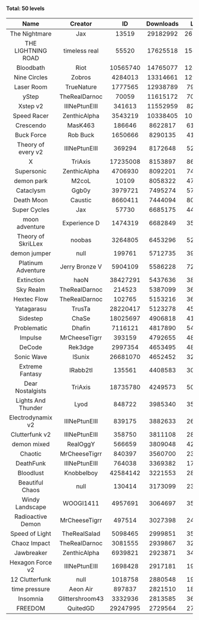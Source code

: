 #### Total: 50 levels

| Name | Creator | ID | Downloads | Likes |
|:---:|:---:|:---:|:---:|:---:|
| The Nightmare | Jax | 13519 | 29182992 | 2614844
| THE LIGHTNING ROAD | timeless real | 55520 | 17625518 | 1549998
| Bloodbath | Riot | 10565740 | 14765077 | 1280823
| Nine Circles | Zobros | 4284013 | 13314661 | 1290642
| Laser Room | TrueNature | 1777565 | 12938789 | 793623
| yStep | TheRealDarnoc | 70059 | 11615172 | 705424
| Xstep v2 | IIINePtunEIII | 341613 | 11552959 | 828974
| Speed Racer | ZenthicAlpha | 3543219 | 10338405 | 1074653
| Crescendo | MasK463 | 186646 | 8622817 | 612865
| Buck Force | Rob Buck | 1650666 | 8290135 | 413824
| Theory of every v2 | IIINePtunEIII | 369294 | 8172648 | 527778
| X | TriAxis | 17235008 | 8153897 | 861909
| Supersonic | ZenthicAlpha | 4706930 | 8092201 | 743892
| demon park | M2coL | 10109 | 8058322 | 479853
| Cataclysm | Ggb0y | 3979721 | 7495274 | 571682
| Death Moon  | Caustic | 8660411 | 7444094 | 806607
| Super Cycles | Jax | 57730 | 6685175 | 448819
| moon adventure | Experience D | 1474319 | 6682849 | 355138
| Theory of SkriLLex | noobas | 3264805 | 6453296 | 527796
| demon jumper | null | 199761 | 5712735 | 393162
| Platinum Adventure | Jerry Bronze V | 5904109 | 5586228 | 726058
| Extinction | haoN | 38427291 | 5437636 | 388129
| Sky Realm | TheRealDarnoc | 214523 | 5387099 | 366217
| Hextec Flow | TheRealDarnoc | 102765 | 5153216 | 364781
| Yatagarasu  | TrusTa | 28220417 | 5123278 | 455204
| Sidestep | ChaSe | 18025697 | 4906818 | 415710
| Problematic | Dhafin | 7116121 | 4817890 | 542163
| Impulse | MrCheeseTigrr | 393159 | 4792655 | 489427
| DeCode | Rek3dge | 2997354 | 4653495 | 487234
| Sonic Wave | lSunix | 26681070 | 4652452 | 321678
| Extreme Fantasy | IRabb2tI | 135561 | 4408583 | 302882
| Dear Nostalgists | TriAxis | 18735780 | 4249573 | 503129
| Lights And Thunder | Lyod | 848722 | 3985340 | 350072
| Electrodynamix v2 | IIINePtunEIII | 839175 | 3882633 | 262440
| Clutterfunk v2 | IIINePtunEIII | 358750 | 3811108 | 286417
| demon mixed | RealOggY | 566659 | 3809048 | 429408
| Chaotic | MrCheeseTigrr | 840397 | 3560700 | 232226
| DeathFunk | IIINePtunEIII | 764038 | 3369382 | 171777
| Bloodlust | Knobbelboy | 42584142 | 3221553 | 282987
| Beautiful Chaos | null | 130414 | 3173099 | 236145
| Windy Landscape | WOOGI1411 | 4957691 | 3064697 | 354342
| Radioactive Demon | MrCheeseTigrr | 497514 | 3027398 | 240540
| Speed of Light | TheRealSalad | 5098465 | 2999851 | 356583
| Chaoz Impact | TheRealDarnoc | 3081555 | 2939867 | 323893
| Jawbreaker | ZenthicAlpha | 6939821 | 2923871 | 342105
| Hexagon Force v2 | IIINePtunEIII | 1698428 | 2917181 | 195063
| 12 Clutterfunk | null | 1018758 | 2880548 | 194841
| time pressure | Aeon Air | 897837 | 2821510 | 188573
| Insomnia | Glittershroom43 | 3332936 | 2813585 | 363460
| FREEDOM | QuitedGD | 29247995 | 2729564 | 276993
